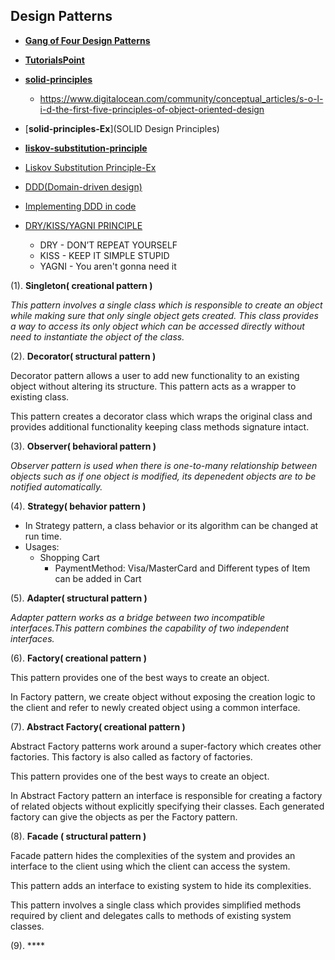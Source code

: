 ## Design Patterns
 + [**Gang of Four Design Patterns**](http://c2.com/cgi/wiki?DesignPatternsBook)

 + [**TutorialsPoint**](http://www.tutorialspoint.com/design_pattern/observer_pattern.htm)

 + [**solid-principles**](https://www.baeldung.com/solid-principles)
    + https://www.digitalocean.com/community/conceptual_articles/s-o-l-i-d-the-first-five-principles-of-object-oriented-design

 + [**solid-principles-Ex**](SOLID Design Principles)

 + [**liskov-substitution-principle**](https://www.baeldung.com/cs/liskov-substitution-principle)
 
 + [Liskov Substitution Principle-Ex](https://www.youtube.com/watch?v=Z_ySH41NmUQ)

 + [DDD(Domain-driven design)](https://www.youtube.com/watch?v=wD-d0oZI4YM&list=PLZBNtT95PIW3BPNYF5pYOi4MJjg_boXCG)

 + [Implementing DDD in code](https://www.youtube.com/watch?v=aZAEjVFpU1s)

 + [DRY/KISS/YAGNI PRINCIPLE](https://www.c-sharpcorner.com/article/software-design-principles-dry-kiss-yagni/)
    - DRY  - DON’T REPEAT YOURSELF
    - KISS - KEEP IT SIMPLE STUPID
    - YAGNI - You aren't gonna need it

(1). **Singleton( creational pattern )**

*This pattern involves a single class which is responsible to create an object while making sure that only single object gets created. This class provides a way to access its only object which can be accessed directly without need to instantiate the object of the class.*

(2). **Decorator( structural pattern )**

Decorator pattern allows a user to add new functionality to an existing object without altering its structure. This pattern acts as a wrapper to existing class.

This pattern creates a decorator class which wraps the original class and provides additional functionality keeping class methods signature intact.


(3). **Observer( behavioral pattern )**

*Observer pattern is used when there is one-to-many relationship between objects such as if one object is modified, its depenedent objects are to be notified automatically.*

(4). **Strategy( behavior pattern )**

* In Strategy pattern, a class behavior or its algorithm can be changed at run time.
* Usages: 
   * Shopping Cart
      * PaymentMethod: Visa/MasterCard and Different types of Item can be added in Cart


(5). **Adapter( structural pattern )**

*Adapter pattern works as a bridge between two incompatible interfaces.This pattern combines the capability of two independent interfaces.*

(6). **Factory( creational pattern )**

This pattern provides one of the best ways to create an object.

In Factory pattern, we create object without exposing the creation logic to the client and refer to newly created object using a common interface.

(7). **Abstract Factory( creational pattern )**

Abstract Factory patterns work around a super-factory which creates other factories. This factory is also called as factory of factories.

This pattern provides one of the best ways to create an object.

In Abstract Factory pattern an interface is responsible for creating a factory of related objects without explicitly specifying their classes. Each generated factory can give the objects as per the Factory pattern.

(8). **Facade ( structural pattern )**

Facade pattern hides the complexities of the system and provides an interface to the client using which the client can access the system.

 This pattern adds an interface to existing system to hide its complexities.

 This pattern involves a single class which provides simplified methods required by client and delegates calls to methods of existing system classes.


(9). ****